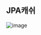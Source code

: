 ## JPA캐쉬


![image](https://user-images.githubusercontent.com/57666307/178682502-53896543-ae9c-463d-afd1-370ccf1dd275.png)

